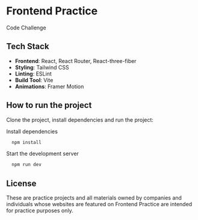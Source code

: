 # Frontend Practice

Code Challenge

## Tech Stack

- **Frontend**: React, React Router, React-three-fiber
- **Styling**: Tailwind CSS
- **Linting**: ESLint
- **Build Tool**: Vite
- **Animations**: Framer Motion

## How to run the project

Clone the project, install dependencies and run the project:

Install dependencies

```bash
  npm install
```

Start the development server

```bash
  npm run dev
```

## License

These are practice projects and all materials owned by companies and individuals whose websites are featured on Frontend Practice are intended for practice purposes only.
